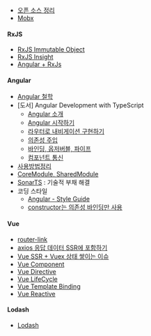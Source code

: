 - [오픈 소스 정리](오픈-소스-정리)
- [Mobx](http://woowabros.github.io/experience/2019/01/02/kimcj-react-mobx.html)

#### RxJS
- [RxJS Immutable Object](RxJS-Immutable-Object)
- [RxJS Insight](RxJS-Insight)
- [Angular + RxJs](Angular-RxJs)

#### Angular
- [Angular 철학](Angular)
- [도서] Angular Development with TypeScript
  - [Angular 소개](Angular-소개)
  - [Angular 시작하기](Angular-시작하기)
  - [라우터로 내비게이션 구현하기](라우터로-내비게이션-구현하기)
  - [의존성 주입](의존성-주입)
  - [바인딩, 옵저버블, 파이프](바인딩-옵저버블-파이프)
  - [컴포넌트 통신](컴포넌트-통신)
- [사용방법정리](Angular-사용방법정리)
- [CoreModule, SharedModule](CoreModule-SharedModule)
- [SonarTS](https://github.com/SonarSource/SonarTS/blob/master/README.md) : 기술적 부채 해결
- 코딩 스타일
  - [Angular - Style Guide](https://angular.io/guide/styleguide)
  - [constructor는 의존성 바인딩만 사용](https://angular.io/tutorial/toh-pt4#call-it-in-ngoninit)

#### Vue
- [router-link](router-link)
- [axios 응답 데이터 SSR에 포함하기](axios-%EC%9D%91%EB%8B%B5-%EB%8D%B0%EC%9D%B4%ED%84%B0-SSR%EC%97%90-%ED%8F%AC%ED%95%A8%ED%95%98%EA%B8%B0)
- [Vue SSR + Vuex 상태 쌓이는 이슈](%5BVue-SSR---Vuex%5D-상태-쌓이는-이슈)
- [Vue Component](Vue-Component)
- [Vue Directive](Vue-Directive)
- [Vue LifeCycle](Vue-LifeCycle)
- [Vue Template Binding](Vue-Template-Binding)
- [Vue Reactive](Vue-Reactive)

#### Lodash
- [Lodash](https://github.com/ChoDragon9/es6/wiki/lodash)